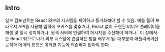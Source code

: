 ## Intro

일부 컴포넌트는 React 외부의 시스템을 제어하고 동기화해야 할 수 있음. 예를 들어 브라우저 API를 사용해 입력에 포커스를 맞추거나, React 없이 구현된 비디오 플레이어를 재생 및 일시 정지하거나, 원격 서버에 연결하여 메시지를 수신해야 하거나.. 이 장에서는 React 밖으로 나가 외부 시스템에 연결하는 법을 배우게 됨. 대부분의 애플리케이션 로직과 데이터 흐름은 이러한 기능에 의존하지 않아야 한다.
